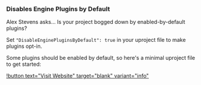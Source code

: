 ### Disables Engine Plugins by Default

Alex Stevens asks... Is your project bogged down by enabled-by-default plugins?

Set `"DisableEnginePluginsByDefault": true` in your uproject file to make plugins opt-in.

Some plugins should be enabled by default, so here's a minimal uproject file to get started:

[!button text="Visit Website" target="blank" variant="info"](hhttps://gist.github.com/MilkyEngineer/a1e953f87509877adc4587cf8776c8a2)